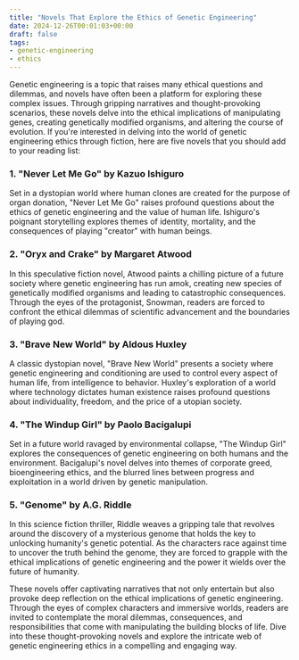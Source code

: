 ```yaml
---
title: "Novels That Explore the Ethics of Genetic Engineering"
date: 2024-12-26T00:01:03+00:00
draft: false
tags: 
- genetic-engineering
- ethics
---
```


Genetic engineering is a topic that raises many ethical questions and dilemmas, and novels have often been a platform for exploring these complex issues. Through gripping narratives and thought-provoking scenarios, these novels delve into the ethical implications of manipulating genes, creating genetically modified organisms, and altering the course of evolution. If you're interested in delving into the world of genetic engineering ethics through fiction, here are five novels that you should add to your reading list:

### 1. "Never Let Me Go" by Kazuo Ishiguro

Set in a dystopian world where human clones are created for the purpose of organ donation, "Never Let Me Go" raises profound questions about the ethics of genetic engineering and the value of human life. Ishiguro's poignant storytelling explores themes of identity, mortality, and the consequences of playing "creator" with human beings.

### 2. "Oryx and Crake" by Margaret Atwood

In this speculative fiction novel, Atwood paints a chilling picture of a future society where genetic engineering has run amok, creating new species of genetically modified organisms and leading to catastrophic consequences. Through the eyes of the protagonist, Snowman, readers are forced to confront the ethical dilemmas of scientific advancement and the boundaries of playing god.

### 3. "Brave New World" by Aldous Huxley

A classic dystopian novel, "Brave New World" presents a society where genetic engineering and conditioning are used to control every aspect of human life, from intelligence to behavior. Huxley's exploration of a world where technology dictates human existence raises profound questions about individuality, freedom, and the price of a utopian society.

### 4. "The Windup Girl" by Paolo Bacigalupi

Set in a future world ravaged by environmental collapse, "The Windup Girl" explores the consequences of genetic engineering on both humans and the environment. Bacigalupi's novel delves into themes of corporate greed, bioengineering ethics, and the blurred lines between progress and exploitation in a world driven by genetic manipulation.

### 5. "Genome" by A.G. Riddle

In this science fiction thriller, Riddle weaves a gripping tale that revolves around the discovery of a mysterious genome that holds the key to unlocking humanity's genetic potential. As the characters race against time to uncover the truth behind the genome, they are forced to grapple with the ethical implications of genetic engineering and the power it wields over the future of humanity.

These novels offer captivating narratives that not only entertain but also provoke deep reflection on the ethical implications of genetic engineering. Through the eyes of complex characters and immersive worlds, readers are invited to contemplate the moral dilemmas, consequences, and responsibilities that come with manipulating the building blocks of life. Dive into these thought-provoking novels and explore the intricate web of genetic engineering ethics in a compelling and engaging way.